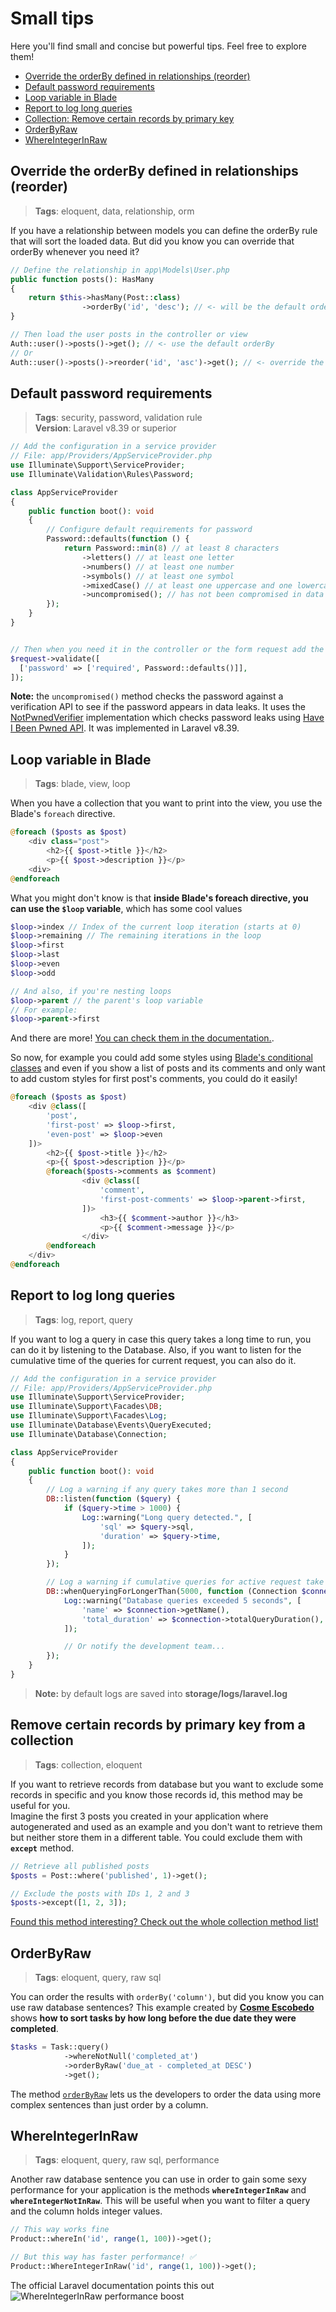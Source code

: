 # Small tips
Here you'll find small and concise but powerful tips. Feel free to explore them!  

- [Override the orderBy defined in relationships (reorder)](#override-the-orderby-defined-in-relationships-reorder)
- [Default password requirements](#default-password-requirements)
- [Loop variable in Blade](#loop-variable-in-blade)
- [Report to log long queries](#report-to-log-long-queries)
- [Collection: Remove certain records by primary key](#remove-certain-records-by-primary-key-from-a-collection)
- [OrderByRaw](#orderbyraw)
- [WhereIntegerInRaw](#whereintegerinraw)

## Override the orderBy defined in relationships (reorder)
> **Tags**: eloquent, data, relationship, orm

If you have a relationship between models you can define the orderBy rule that will sort the loaded data. But did you know you can override that orderBy whenever you need it?

```php
// Define the relationship in app\Models\User.php
public function posts(): HasMany
{
    return $this->hasMany(Post::class)
                ->orderBy('id', 'desc'); // <- will be the default orderBy
}

// Then load the user posts in the controller or view
Auth::user()->posts()->get(); // <- use the default orderBy
// Or
Auth::user()->posts()->reorder('id', 'asc')->get(); // <- override the default orderBy
```


## Default password requirements
> **Tags**: security, password, validation rule  
> **Version**: Laravel v8.39 or superior

```php
// Add the configuration in a service provider
// File: app/Providers/AppServiceProvider.php
use Illuminate\Support\ServiceProvider;
use Illuminate\Validation\Rules\Password;

class AppServiceProvider
{
    public function boot(): void
    {
        // Configure default requirements for password
        Password::defaults(function () {
            return Password::min(8) // at least 8 characters
                ->letters() // at least one letter
                ->numbers() // at least one number
                ->symbols() // at least one symbol
                ->mixedCase() // at least one uppercase and one lowercase letter
                ->uncompromised(); // has not been compromised in data leaks
        });
    }
}


// Then when you need it in the controller or the form request add the rule
$request->validate([
  ['password' => ['required', Password::defaults()]],
]);
```
**Note:** the `uncompromised()` method checks the password against a verification API to see if the password appears in data leaks. It uses the [NotPwnedVerifier](https://github.com/laravel/framework/blob/9.x/src/Illuminate/Validation/NotPwnedVerifier.php) implementation which checks password leaks using [Have I Been Pwned API](https://haveibeenpwned.com/API/v3). It was implemented in Laravel v8.39.


## Loop variable in Blade
> **Tags**: blade, view, loop  

When you have a collection that you want to print into the view, you use the Blade's `foreach` directive.  
```php
@foreach ($posts as $post)
    <div class="post">
        <h2>{{ $post->title }}</h2>
        <p>{{ $post->description }}</p>
    <div>
@endforeach
```
What you might don't know is that **inside Blade's foreach directive, you can use the `$loop` variable**, which has some cool values
```php
$loop->index // Index of the current loop iteration (starts at 0)
$loop->remaining // The remaining iterations in the loop
$loop->first
$loop->last
$loop->even
$loop->odd

// And also, if you're nesting loops
$loop->parent // the parent's loop variable
// For example:
$loop->parent->first
```
And there are more! [You can check them in the documentation.](https://laravel.com/docs/9.x/blade#the-loop-variable).  

So now, for example you could add some styles using [Blade's conditional classes](https://laravel.com/docs/9.x/blade#conditional-classes) and even if you show a list of posts and its comments and only want to add custom styles for first post's comments, you could do it easily!  
```php
@foreach ($posts as $post)
    <div @class([
        'post', 
        'first-post' => $loop->first, 
        'even-post' => $loop->even
    ])>
        <h2>{{ $post->title }}</h2>
        <p>{{ $post->description }}</p>
        @foreach($posts->comments as $comment)
                <div @class([
                    'comment', 
                    'first-post-comments' => $loop->parent->first, 
                ])>
                    <h3>{{ $comment->author }}</h3>
                    <p>{{ $comment->message }}</p>
                </div>
        @endforeach
    </div>
@endforeach
```


## Report to log long queries
> **Tags**: log, report, query

If you want to log a query in case this query takes a long time to run, you can do it by listening to the Database. Also, if you want to listen for the cumulative time of the queries for current request, you can also do it.
```php
// Add the configuration in a service provider
// File: app/Providers/AppServiceProvider.php
use Illuminate\Support\ServiceProvider;
use Illuminate\Support\Facades\DB;
use Illuminate\Support\Facades\Log;
use Illuminate\Database\Events\QueryExecuted;
use Illuminate\Database\Connection;

class AppServiceProvider
{
    public function boot(): void
    {
        // Log a warning if any query takes more than 1 second
        DB::listen(function ($query) {
            if ($query->time > 1000) {
                Log::warning("Long query detected.", [
                    'sql' => $query->sql,
                    'duration' => $query->time,
                ]);
            }
        });

        // Log a warning if cumulative queries for active request take more than 5 seconds
        DB::whenQueryingForLongerThan(5000, function (Connection $connection, QueryExecuted $event) {
            Log::warning("Database queries exceeded 5 seconds", [
                'name' => $connection->getName(),
                'total_duration' => $connection->totalQueryDuration(),
            ]);

            // Or notify the development team...
        });
    }
}
```

> **Note:** by default logs are saved into **storage/logs/laravel.log**

## Remove certain records by primary key from a collection
> **Tags**: collection, eloquent

If you want to retrieve records from database but you want to exclude some records in specific and you know those records id, this method may be useful for you.  
Imagine the first 3 posts you created in your application where autogenerated and used as an example and you don't want to retrieve them but neither store them in a different table. You could exclude them with **`except`** method.  
```php
// Retrieve all published posts
$posts = Post::where('published', 1)->get();

// Exclude the posts with IDs 1, 2 and 3
$posts->except([1, 2, 3]);
```

[Found this method interesting? Check out the whole collection method list!](https://laravel.com/docs/9.x/collections#available-methods)


## OrderByRaw
> **Tags**: eloquent, query, raw sql  

You can order the results with `orderBy('column')`, but did you know you can use raw database sentences? This example created by [**Cosme Escobedo**](https://twitter.com/cosmeescobedo/status/1612492772367339529) shows **how to sort tasks by how long before the due date they were completed**.
```php
$tasks = Task::query()
            ->whereNotNull('completed_at')
            ->orderByRaw('due_at - completed_at DESC')
            ->get();
```

The method [`orderByRaw`](https://laravel.com/docs/9.x/queries#orderbyraw) lets us the developers to order the data using more complex sentences than just order by a column.


## WhereIntegerInRaw
> **Tags**: eloquent, query, raw sql, performance  

Another raw database sentence you can use in order to gain some sexy performance for your application is the methods **`whereIntegerInRaw`** and **`whereIntegerNotInRaw`**. This will be useful when you want to filter a query and the column holds integer values.
```php
// This way works fine
Product::whereIn('id', range(1, 100))->get();

// But this way has faster performance! ✅
Product::WhereIntegerInRaw('id', range(1, 100))->get();
```

The official Laravel documentation points this out  
![WhereIntegerInRaw performance boost](../../img/laravel/small-tips/001-whereIntegerInRaw.png)